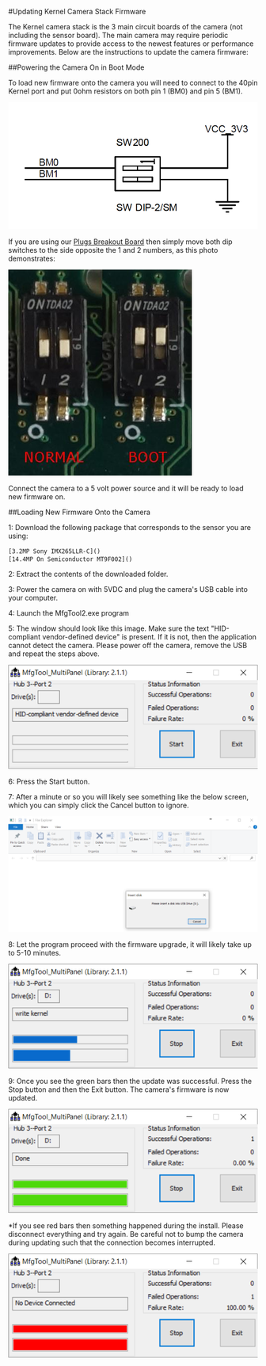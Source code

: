 #Updating Kernel Camera Stack Firmware

The Kernel camera stack is the 3 main circuit boards of the camera (not including the sensor board). The main camera may require periodic firmware updates to provide access to the newest features or performance improvements. Below are the instructions to update the camera firmware:

##Powering the Camera On in Boot Mode

To load new firmware onto the camera you will need to connect to the 40pin Kernel port and put 0ohm resistors on both pin 1 (BM0) and pin 5 (BM1).

![](/assets/dip.PNG)

If you are using our [Plugs Breakout Board](https://www.mapir.camera/collections/kernel-accessories/products/kernel-plugs-breakout-board-kernel-40pin-port) then simply move both dip switches to the side opposite the 1 and 2 numbers, as this photo demonstrates:

![](/assets/dip_comp.jpg)

Connect the camera to a 5 volt power source and it will be ready to load new firmware on.

##Loading New Firmware Onto the Camera

1: Download the following package that corresponds to the sensor you are using:

    [3.2MP Sony IMX265LLR-C]()
    [14.4MP On Semiconductor MT9F002]()
    
2: Extract the contents of the downloaded folder.

3: Power the camera on with 5VDC and plug the camera's USB cable into your computer.

4: Launch the MfgTool2.exe program

5: The window should look like this image. Make sure the text "HID-compliant vendor-defined device" is present. If it is not, then the application cannot detect the camera. Please power off the camera, remove the USB and repeat the steps above.

![](/assets/mfg.PNG)

6: Press the Start button.

7: After a minute or so you will likely see something like the below screen, which you can simply click the Cancel button to ignore.

![](/assets/mfg2.PNG)

8: Let the program proceed with the firmware upgrade, it will likely take up to 5-10 minutes.

![](/assets/mfg3.PNG)

9: Once you see the green bars then the update was successful. Press the Stop button and then the Exit button. The camera's firmware is now updated.

![](/assets/mfg4.PNG)

*If you see red bars then something happened during the install. Please disconnect everything and try again. Be careful not to bump the camera during updating such that the connection becomes interrupted.

![](/assets/mfg5.PNG)
